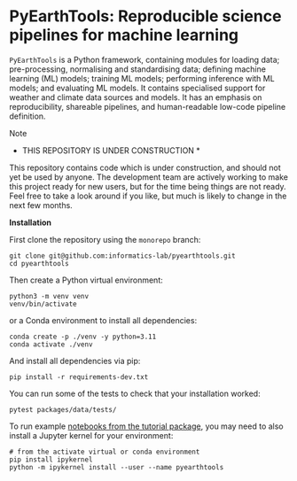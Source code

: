 # PyEarthTools: Reproducible science pipelines for machine learning

`PyEarthTools` is a Python framework, containing modules for loading data; pre-processing, normalising and standardising data; defining machine learning (ML) models; training ML models; performing inference with ML models; and evaluating ML models. It contains specialised support for weather and climate data sources and models. It has an emphasis on reproducibility, shareable pipelines, and human-readable low-code pipeline definition.

> [!NOTE]
> * THIS REPOSITORY IS UNDER CONSTRUCTION *
>
> This repository contains code which is under construction, and should not yet be used by anyone.
> The development team are actively working to make this project ready for new users, but for
> the time being things are not ready. Feel free to take a look around if you like, but much is likely
> to change in the next few months.
>

**Installation**

First clone the repository using the `monorepo` branch:

```
git clone git@github.com:informatics-lab/pyearthtools.git
cd pyearthtools
```

Then create a Python virtual environment:

```
python3 -m venv venv
venv/bin/activate
```

or a Conda environment to install all dependencies:

```
conda create -p ./venv -y python=3.11
conda activate ./venv
```

And install all dependencies via pip:

```
pip install -r requirements-dev.txt
```

You can run some of the tests to check that your installation worked:

```
pytest packages/data/tests/
```

To run example [notebooks from the tutorial package](packages/tutorial/nbook), you may need to also install a Jupyter kernel for your environment:

```
# from the activate virtual or conda environment
pip install ipykernel
python -m ipykernel install --user --name pyearthtools
```
